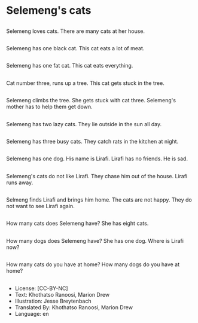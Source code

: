# Selemeng's cats

##
Selemeng loves cats.
There are many cats
at her house.

##
Selemeng has one
black cat.
This cat eats
a lot of meat.

##
Selemeng has one
fat cat.
This cat eats
everything.

##
Cat number three,
runs up a tree.
This cat gets stuck
in the tree.

##
Selemeng climbs
the tree.
She gets stuck
with cat three.
Selemeng's mother
has to help
them get down.

##
Selemeng has two
lazy cats.
They lie outside
in the sun
all day.

##
Selemeng has three
busy cats.
They catch rats
in the kitchen
at night.

##
Selemeng has
one dog.
His name is
Lirafi.
Lirafi has
no friends.
He is sad.

##
Selemeng's cats
do not like
Lirafi.
They chase him
out of the house.
Lirafi runs away.

##
Selmeng finds Lirafi
and brings him
home.
The cats are not
happy.
They do not
want to see
Lirafi again.

##
How many cats
does Selemeng
have?
She has eight
cats.

##
How many dogs
does Selemeng
have?
She has one dog.
Where is Lirafi
now?

##
How many cats
do you have
at home?
How many dogs
do you have
at home?

##
* License: [CC-BY-NC]
* Text: Khothatso Ranoosi, Marion Drew
* Illustration: Jesse Breytenbach
* Translated By: Khothatso Ranoosi, Marion Drew
* Language: en
